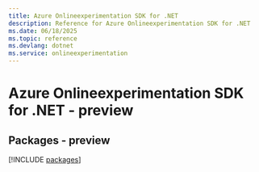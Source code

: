 ```yaml
---
title: Azure Onlineexperimentation SDK for .NET
description: Reference for Azure Onlineexperimentation SDK for .NET
ms.date: 06/18/2025
ms.topic: reference
ms.devlang: dotnet
ms.service: onlineexperimentation
---
```

# Azure Onlineexperimentation SDK for .NET - preview
## Packages - preview
[!INCLUDE [packages](onlineexperimentation-index.md)]